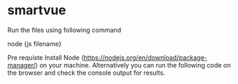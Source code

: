 # smartvue

Run the files using following command

node {js filename}

Pre requiste Install Node (https://nodejs.org/en/download/package-manager/) on your machine. Alternatively you can run the following code on the browser and check the console output for results.
